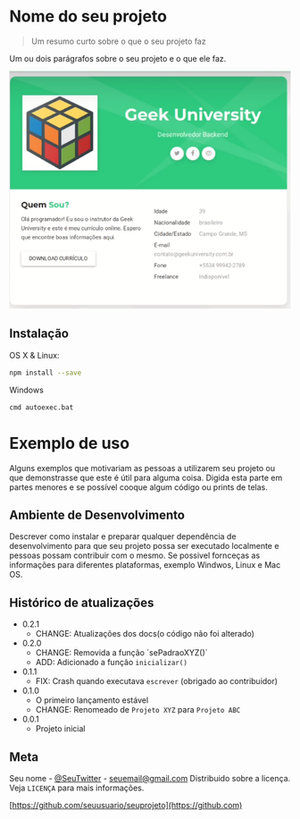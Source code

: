 # Nome do seu projeto
> Um resumo curto sobre o que o seu projeto faz

Um ou dois parágrafos sobre o seu projeto e o que ele faz.

![](pag.png)

## Instalação

OS X & Linux:

```sh
npm install --save
```

Windows
```sh
cmd autoexec.bat
```

# Exemplo de uso

Alguns exemplos que motivariam as pessoas a utilizarem seu projeto ou que demonstrasse que este é útil para alguma coisa. Digida esta parte em partes menores e se possível cooque algum código ou prints de telas.

## Ambiente de Desenvolvimento

Descrever como instalar e preparar qualquer dependência de desenvolvimento para que seu projeto possa ser executado localmente e pessoas possam contribuir com o mesmo.
Se possivel fornceças as informações para diferentes plataformas, exemplo Windwos, Linux e Mac OS.

## Histórico de atualizações

* 0.2.1
    * CHANGE: Atualizações dos docs(o código não foi alterado)
* 0.2.0
    * CHANGE: Removida a função ´sePadraoXYZ()´
    * ADD: Adicionado a função `inicializar()`
* 0.1.1
    * FIX: Crash quando executava `escrever` (obrigado ao contribuidor)
* 0.1.0
    * O primeiro lançamento estável
    * CHANGE: Renomeado de `Projeto XYZ` para `Projeto ABC`
* 0.0.1
    * Projeto inicial

## Meta

Seu nome - [@SeuTwitter](https://twitter.com/SeuTwitter) - seuemail@gmail.com
Distribuido sobre a licença. Veja `LICENÇA` para mais informações.

[https://github.com/seuusuario/seuprojeto](https://github.com)
